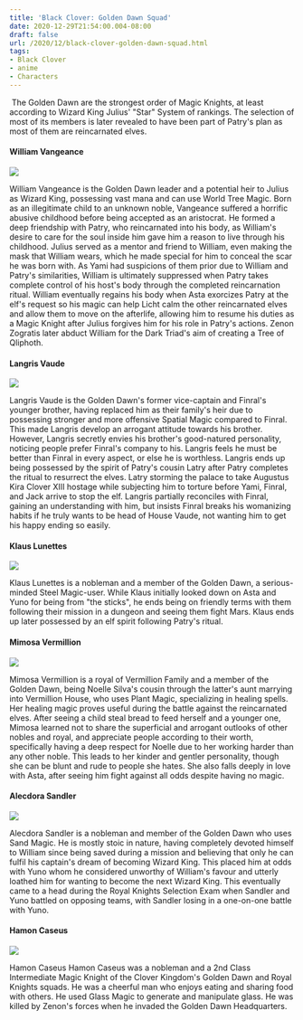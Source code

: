 ```yaml
---
title: 'Black Clover: Golden Dawn Squad'
date: 2020-12-29T21:54:00.004-08:00
draft: false
url: /2020/12/black-clover-golden-dawn-squad.html
tags: 
- Black Clover
- anime
- Characters
---
```


 The Golden Dawn are the strongest order of Magic Knights, at least according to Wizard King Julius' "Star" System of rankings. The selection of most of its members is later revealed to have been part of Patry's plan as most of them are reincarnated elves.

#### William Vangeance

[![](https://lh3.googleusercontent.com/-JuJZe38tmrM/X-wVWYXRJ8I/AAAAAAAABAk/Nc-kppOy2LEMkoQ7U-uRbf9Wwgqvusr_QCLcBGAsYHQ/image.png)](https://lh3.googleusercontent.com/-JuJZe38tmrM/X-wVWYXRJ8I/AAAAAAAABAk/Nc-kppOy2LEMkoQ7U-uRbf9Wwgqvusr_QCLcBGAsYHQ/image.png)

  
  

William Vangeance is the Golden Dawn leader and a potential heir to Julius as Wizard King, possessing vast mana and can use World Tree Magic. Born as an illegitimate child to an unknown noble, Vangeance suffered a horrific abusive childhood before being accepted as an aristocrat. He formed a deep friendship with Patry, who reincarnated into his body, as William's desire to care for the soul inside him gave him a reason to live through his childhood. Julius served as a mentor and friend to William, even making the mask that William wears, which he made special for him to conceal the scar he was born with. As Yami had suspicions of them prior due to William and Patry's similarities, William is ultimately suppressed when Patry takes complete control of his host's body through the completed reincarnation ritual. William eventually regains his body when Asta exorcizes Patry at the elf's request so his magic can help Licht calm the other reincarnated elves and allow them to move on the afterlife, allowing him to resume his duties as a Magic Knight after Julius forgives him for his role in Patry's actions. Zenon Zogratis later abduct William for the Dark Triad's aim of creating a Tree of Qliphoth.  

#### Langris Vaude

[![](https://lh3.googleusercontent.com/-0thLAkvjO6A/X-wViVX1NoI/AAAAAAAABAo/j5HgwPb1RJkGJAWQJSuOcxzJHZzOo6Q8gCLcBGAsYHQ/image.png)](https://lh3.googleusercontent.com/-0thLAkvjO6A/X-wViVX1NoI/AAAAAAAABAo/j5HgwPb1RJkGJAWQJSuOcxzJHZzOo6Q8gCLcBGAsYHQ/image.png)

  
  

Langris Vaude is the Golden Dawn's former vice-captain and Finral's younger brother, having replaced him as their family's heir due to possessing stronger and more offensive Spatial Magic compared to Finral. This made Langris develop an arrogant attitude towards his brother. However, Langris secretly envies his brother's good-natured personality, noticing people prefer Finral's company to his. Langris feels he must be better than Finral in every aspect, or else he is worthless. Langris ends up being possessed by the spirit of Patry's cousin Latry after Patry completes the ritual to resurrect the elves. Latry storming the palace to take Augustus Kira Clover XIII hostage while subjecting him to torture before Yami, Finral, and Jack arrive to stop the elf. Langris partially reconciles with Finral, gaining an understanding with him, but insists Finral breaks his womanizing habits if he truly wants to be head of House Vaude, not wanting him to get his happy ending so easily.

#### Klaus Lunettes

[![](https://lh3.googleusercontent.com/-l70aPuCr0Pw/X-wVpUbOCpI/AAAAAAAABAw/5D2Iz7H8suAO6uITmvi9TEuSK2SLd1cKACLcBGAsYHQ/image.png)](https://lh3.googleusercontent.com/-l70aPuCr0Pw/X-wVpUbOCpI/AAAAAAAABAw/5D2Iz7H8suAO6uITmvi9TEuSK2SLd1cKACLcBGAsYHQ/image.png)

  
  

Klaus Lunettes is a nobleman and a member of the Golden Dawn, a serious-minded Steel Magic-user. While Klaus initially looked down on Asta and Yuno for being from "the sticks", he ends being on friendly terms with them following their mission in a dungeon and seeing them fight Mars. Klaus ends up later possessed by an elf spirit following Patry's ritual.  

#### Mimosa Vermillion

[![](https://lh3.googleusercontent.com/-2_8pBP331UE/X-wV0HELkxI/AAAAAAAABA4/oBcXeyYNs4YbeaRdrZw2gLYgA51Xa5b6wCLcBGAsYHQ/image.png)](https://lh3.googleusercontent.com/-2_8pBP331UE/X-wV0HELkxI/AAAAAAAABA4/oBcXeyYNs4YbeaRdrZw2gLYgA51Xa5b6wCLcBGAsYHQ/image.png)

  
  

Mimosa Vermillion is a royal of Vermillion Family and a member of the Golden Dawn, being Noelle Silva's cousin through the latter's aunt marrying into Vermillion House, who uses Plant Magic, specializing in healing spells. Her healing magic proves useful during the battle against the reincarnated elves. After seeing a child steal bread to feed herself and a younger one, Mimosa learned not to share the superficial and arrogant outlooks of other nobles and royal, and appreciate people according to their worth, specifically having a deep respect for Noelle due to her working harder than any other noble. This leads to her kinder and gentler personality, though she can be blunt and rude to people she hates. She also falls deeply in love with Asta, after seeing him fight against all odds despite having no magic.  

#### Alecdora Sandler

[![](https://lh3.googleusercontent.com/-rJ80mjAXQLo/X-wV9onAYZI/AAAAAAAABBA/skV2deelAYIn-oliu0WerqHfampinySNwCLcBGAsYHQ/image.png)](https://lh3.googleusercontent.com/-rJ80mjAXQLo/X-wV9onAYZI/AAAAAAAABBA/skV2deelAYIn-oliu0WerqHfampinySNwCLcBGAsYHQ/image.png)

  
  

Alecdora Sandler is a nobleman and member of the Golden Dawn who uses Sand Magic. He is mostly stoic in nature, having completely devoted himself to William since being saved during a mission and believing that only he can fulfil his captain's dream of becoming Wizard King. This placed him at odds with Yuno whom he considered unworthy of William's favour and utterly loathed him for wanting to become the next Wizard King. This eventually came to a head during the Royal Knights Selection Exam when Sandler and Yuno battled on opposing teams, with Sandler losing in a one-on-one battle with Yuno.  

#### Hamon Caseus

[![](https://lh3.googleusercontent.com/-R9bdXTwBiug/X-wWGrmaQzI/AAAAAAAABBI/B3j_9G6ajK8jfjcBhyMNV1tXdC2mFMU3gCLcBGAsYHQ/image.png)](https://lh3.googleusercontent.com/-R9bdXTwBiug/X-wWGrmaQzI/AAAAAAAABBI/B3j_9G6ajK8jfjcBhyMNV1tXdC2mFMU3gCLcBGAsYHQ/image.png)

  
  

Hamon Caseus Hamon Caseus was a nobleman and a 2nd Class Intermediate Magic Knight of the Clover Kingdom's Golden Dawn and Royal Knights squads. He was a cheerful man who enjoys eating and sharing food with others. He used Glass Magic to generate and manipulate glass. He was killed by Zenon's forces when he invaded the Golden Dawn Headquarters.